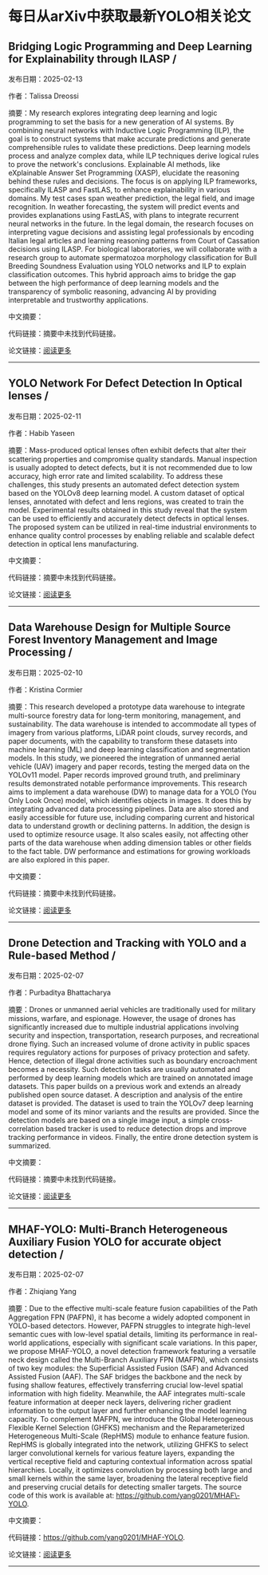 # 每日从arXiv中获取最新YOLO相关论文


## Bridging Logic Programming and Deep Learning for Explainability through ILASP / 

发布日期：2025-02-13

作者：Talissa Dreossi

摘要：My research explores integrating deep learning and logic programming to set the basis for a new generation of AI systems. By combining neural networks with Inductive Logic Programming \(ILP\), the goal is to construct systems that make accurate predictions and generate comprehensible rules to validate these predictions. Deep learning models process and analyze complex data, while ILP techniques derive logical rules to prove the network's conclusions. Explainable AI methods, like eXplainable Answer Set Programming \(XASP\), elucidate the reasoning behind these rules and decisions. The focus is on applying ILP frameworks, specifically ILASP and FastLAS, to enhance explainability in various domains. My test cases span weather prediction, the legal field, and image recognition. In weather forecasting, the system will predict events and provides explanations using FastLAS, with plans to integrate recurrent neural networks in the future. In the legal domain, the research focuses on interpreting vague decisions and assisting legal professionals by encoding Italian legal articles and learning reasoning patterns from Court of Cassation decisions using ILASP. For biological laboratories, we will collaborate with a research group to automate spermatozoa morphology classification for Bull Breeding Soundness Evaluation using YOLO networks and ILP to explain classification outcomes. This hybrid approach aims to bridge the gap between the high performance of deep learning models and the transparency of symbolic reasoning, advancing AI by providing interpretable and trustworthy applications.

中文摘要：


代码链接：摘要中未找到代码链接。

论文链接：[阅读更多](http://arxiv.org/abs/2502.09227v1)

---


## YOLO Network For Defect Detection In Optical lenses / 

发布日期：2025-02-11

作者：Habib Yaseen

摘要：Mass\-produced optical lenses often exhibit defects that alter their scattering properties and compromise quality standards. Manual inspection is usually adopted to detect defects, but it is not recommended due to low accuracy, high error rate and limited scalability. To address these challenges, this study presents an automated defect detection system based on the YOLOv8 deep learning model. A custom dataset of optical lenses, annotated with defect and lens regions, was created to train the model. Experimental results obtained in this study reveal that the system can be used to efficiently and accurately detect defects in optical lenses. The proposed system can be utilized in real\-time industrial environments to enhance quality control processes by enabling reliable and scalable defect detection in optical lens manufacturing.

中文摘要：


代码链接：摘要中未找到代码链接。

论文链接：[阅读更多](http://arxiv.org/abs/2502.07592v1)

---


## Data Warehouse Design for Multiple Source Forest Inventory Management and Image Processing / 

发布日期：2025-02-10

作者：Kristina Cormier

摘要：This research developed a prototype data warehouse to integrate multi\-source forestry data for long\-term monitoring, management, and sustainability. The data warehouse is intended to accommodate all types of imagery from various platforms, LiDAR point clouds, survey records, and paper documents, with the capability to transform these datasets into machine learning \(ML\) and deep learning classification and segmentation models. In this study, we pioneered the integration of unmanned aerial vehicle \(UAV\) imagery and paper records, testing the merged data on the YOLOv11 model. Paper records improved ground truth, and preliminary results demonstrated notable performance improvements.   This research aims to implement a data warehouse \(DW\) to manage data for a YOLO \(You Only Look Once\) model, which identifies objects in images. It does this by integrating advanced data processing pipelines. Data are also stored and easily accessible for future use, including comparing current and historical data to understand growth or declining patterns. In addition, the design is used to optimize resource usage. It also scales easily, not affecting other parts of the data warehouse when adding dimension tables or other fields to the fact table. DW performance and estimations for growing workloads are also explored in this paper.

中文摘要：


代码链接：摘要中未找到代码链接。

论文链接：[阅读更多](http://arxiv.org/abs/2502.07015v1)

---


## Drone Detection and Tracking with YOLO and a Rule\-based Method / 

发布日期：2025-02-07

作者：Purbaditya Bhattacharya

摘要：Drones or unmanned aerial vehicles are traditionally used for military missions, warfare, and espionage. However, the usage of drones has significantly increased due to multiple industrial applications involving security and inspection, transportation, research purposes, and recreational drone flying. Such an increased volume of drone activity in public spaces requires regulatory actions for purposes of privacy protection and safety. Hence, detection of illegal drone activities such as boundary encroachment becomes a necessity. Such detection tasks are usually automated and performed by deep learning models which are trained on annotated image datasets. This paper builds on a previous work and extends an already published open source dataset. A description and analysis of the entire dataset is provided. The dataset is used to train the YOLOv7 deep learning model and some of its minor variants and the results are provided. Since the detection models are based on a single image input, a simple cross\-correlation based tracker is used to reduce detection drops and improve tracking performance in videos. Finally, the entire drone detection system is summarized.

中文摘要：


代码链接：摘要中未找到代码链接。

论文链接：[阅读更多](http://arxiv.org/abs/2502.05292v1)

---


## MHAF\-YOLO: Multi\-Branch Heterogeneous Auxiliary Fusion YOLO for accurate object detection / 

发布日期：2025-02-07

作者：Zhiqiang Yang

摘要：Due to the effective multi\-scale feature fusion capabilities of the Path Aggregation FPN \(PAFPN\), it has become a widely adopted component in YOLO\-based detectors. However, PAFPN struggles to integrate high\-level semantic cues with low\-level spatial details, limiting its performance in real\-world applications, especially with significant scale variations. In this paper, we propose MHAF\-YOLO, a novel detection framework featuring a versatile neck design called the Multi\-Branch Auxiliary FPN \(MAFPN\), which consists of two key modules: the Superficial Assisted Fusion \(SAF\) and Advanced Assisted Fusion \(AAF\). The SAF bridges the backbone and the neck by fusing shallow features, effectively transferring crucial low\-level spatial information with high fidelity. Meanwhile, the AAF integrates multi\-scale feature information at deeper neck layers, delivering richer gradient information to the output layer and further enhancing the model learning capacity. To complement MAFPN, we introduce the Global Heterogeneous Flexible Kernel Selection \(GHFKS\) mechanism and the Reparameterized Heterogeneous Multi\-Scale \(RepHMS\) module to enhance feature fusion. RepHMS is globally integrated into the network, utilizing GHFKS to select larger convolutional kernels for various feature layers, expanding the vertical receptive field and capturing contextual information across spatial hierarchies. Locally, it optimizes convolution by processing both large and small kernels within the same layer, broadening the lateral receptive field and preserving crucial details for detecting smaller targets. The source code of this work is available at: https://github.com/yang0201/MHAF\-YOLO.

中文摘要：


代码链接：https://github.com/yang0201/MHAF-YOLO.

论文链接：[阅读更多](http://arxiv.org/abs/2502.04656v1)

---

